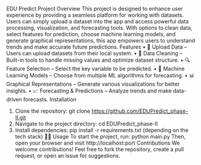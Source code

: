 EDU Predict Project
Overview
This project is designed to enhance user experience by providing a seamless platform for working with datasets. Users can simply upload a dataset into the app and access powerful data processing, visualization, and forecasting tools. With options to clean data, select features for prediction, choose machine learning models, and generate graphical representations, this app empowers users to understand trends and make accurate future predictions.
Features
•	📂 Upload Data – Users can upload datasets from their local system.
•	🧹 Data Cleaning – Built-in tools to handle missing values and optimize dataset structure.
•	🔍 Feature Selection – Select the key variable to be predicted.
•	🤖 Machine Learning Models – Choose from multiple ML algorithms for forecasting.
•	📊 Graphical Representations – Generate various visualizations for better insights.
•	📈 Forecasting & Predictions – Analyze trends and make data-driven forecasts.
Installation
1.	Clone the repository:
git clone https://github.com/EDUPredict_phase-II.git 
2.	Navigate to the project directory:
cd EDUPredict_phase-II
3.	Install dependencies:
pip install -r requirements.txt (depending on the tech stack) 

Usage
To start the project, run:
python main.py 
Then, open your browser and visit http://localhost:port
Contributions
We welcome contributions! Feel free to fork the repository, create a pull request, or open an issue for suggestions.

